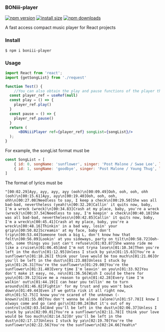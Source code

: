 ### BONiii-player

[![npm version](https://img.shields.io/npm/v/boniii-player.svg?style=flat-square)](https://www.npmjs.org/package/boniii-player)    [![install size](https://img.shields.io/badge/dynamic/json?url=https://packagephobia.com/v2/api.json?p=boniii-player&query=$.install.pretty&label=install%20size&style=flat-square)](https://packagephobia.now.sh/result?p=boniii-player)    [![npm downloads](https://img.shields.io/npm/dm/boniii-player.svg?style=flat-square)](https://npm-stat.com/charts.html?package=boniii-player)

A fast access compact music player for React projects

### Install

```
$ npm i boniii-player
```

### Usage

```jsx
import React from 'react';
import {getSongList} from './request'

function Test() {
	//You can also obtain the play and pause functions of the player through ref
  const player_ref = useRef(null)
  const play = () => {
    player_ref.play()
  }
  const pause = () => {
    player_ref.pause()
  }
  return (
      <BONiiiPlayer ref={player_ref} songList={songList}/>
  );
}
```

For example, the songList format must be

```js
const SongList = [
    { id: 0, songName: 'sunflower', singer: 'Post Malone / Swae Lee', lyrics: '', songCover: 'https://music-1305899292.cos.ap-shanghai.myqcloud.com/0.jpg', resource: 'https://music-1305899292.cos.ap-shanghai.myqcloud.com/0.mp3'},
    { id: 1, songName: 'goodbye', singer: 'Post Malone / Young Thug', lyrics: '', songCover: 'https://music-1305899292.cos.ap-shanghai.myqcloud.com/1.jpg', resource: 'https://music-1305899292.cos.ap-shanghai.myqcloud.com/1.mp3'}
]
```

The format of lyrics must be

```
"[00:02.29]Ayy, ayy, ayy, ayy (ooh)\n[00:09.49]Ooh, ooh, ooh, ohh (ooh)\n[00:15.61]Ayy, ayy\n[00:19.40]Ooh, ooh, ooh, ohh\n[00:27.08]Needless to say, I keep a check\n[00:29.50]She was all bad-bad, nevertheless (yeah)\n[00:32.20]Callin' it quits now, baby, I'm a wreck (wreck)\n[00:34.83]Crash at my place, baby, you're a wreck (wreck)\n[00:37.54]Needless to say, I'm keepin' a check\n[00:40.10]She was all bad-bad, nevertheless\n[00:42.85]Callin' it quits now, baby, I'm a wreck\n[00:45.41]Crash at my place, baby, you're a wreck\n[00:48.16]Thinkin' in a bad way, losin' your grip\n[00:50.82]Screamin' at my face, baby don't trip\n[00:53.44]Someone took a big L, don't know how that felt\n[00:56.09]Lookin' at you sideways, party on tilt\n[00:58.72]Ooh-ooh, some things you just can't refuse\n[01:03.87]She wanna ride me like a cruise\n[01:06.45]And I'm not tryna lose\n[01:10.34]Then you're left in the dust\n[01:12.95]Unless I stuck by ya\n[01:15.63]You're a sunflower\n[01:18.26]I think your love would be too much\n[01:21.06]Or you'll be left in the dust\n[01:23.88]Unless I stuck by ya\n[01:26.31]You're the sunflower\n[01:29.00]You're the sunflower\n[01:31.40]Every time I'm leavin' on you\n[01:33.92]You don't make it easy, no, no\n[01:36.56]Wish I could be there for you\n[01:39.12]Give me a reason to go\n[01:42.28]Every time I'm walkin' out\n[01:44.19]I can hear you tellin' me to turn around\n[01:46.82]Fightin' for my trust and you won't back down\n[01:49.44]Even if we gotta risk it all right now, oh\n[01:52.75]I know you're scared of the unknown (-known)\n[01:55.00]You don't wanna be alone (alone)\n[01:57.78]I know I always come and go (and go)\n[02:00.24]But it's out of my control\n[02:03.54]And you'll be left in the dust\n[02:06.37]Unless I stuck by ya\n[02:09.01]You're a sunflower\n[02:11.78]I think your love would be too much\n[02:14.52]Or you'll be left in the dust\n[02:17.17]Unless I stuck by ya\n[02:19.70]You're the sunflower\n[02:22.56]You're the sunflower\n[02:24.66]Yeah\n"
```

